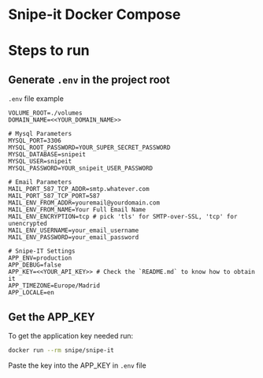 # Snipe-it Docker Compose

# Steps to run

## Generate `.env` in the project root

`.env` file example
```
VOLUME_ROOT=./volumes
DOMAIN_NAME=<<YOUR_DOMAIN_NAME>>

# Mysql Parameters
MYSQL_PORT=3306
MYSQL_ROOT_PASSWORD=YOUR_SUPER_SECRET_PASSWORD
MYSQL_DATABASE=snipeit
MYSQL_USER=snipeit
MYSQL_PASSWORD=YOUR_snipeit_USER_PASSWORD

# Email Parameters
MAIL_PORT_587_TCP_ADDR=smtp.whatever.com
MAIL_PORT_587_TCP_PORT=587
MAIL_ENV_FROM_ADDR=youremail@yourdomain.com
MAIL_ENV_FROM_NAME=Your Full Email Name
MAIL_ENV_ENCRYPTION=tcp # pick 'tls' for SMTP-over-SSL, 'tcp' for unencrypted
MAIL_ENV_USERNAME=your_email_username
MAIL_ENV_PASSWORD=your_email_password

# Snipe-IT Settings
APP_ENV=production
APP_DEBUG=false
APP_KEY=<<YOUR_API_KEY>> # Check the `README.md` to know how to obtain it
APP_TIMEZONE=Europe/Madrid
APP_LOCALE=en
```

## Get the APP_KEY

To get the application key needed run:

``` sh
docker run --rm snipe/snipe-it
```

Paste the key into the APP_KEY in `.env` file
